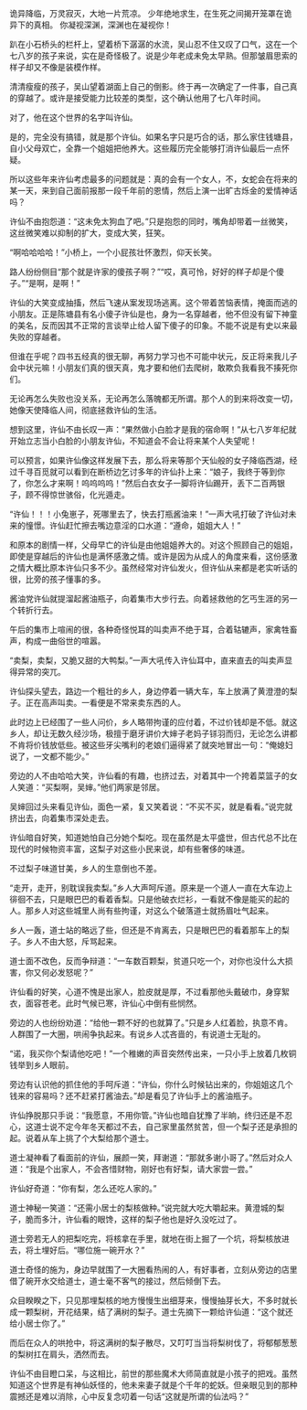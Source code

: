 诡异降临，万灵寂灭，大地一片荒凉。
少年绝地求生，在生死之间揭开笼罩在诡异下的真相。
你凝视深渊，深渊也在凝视你！

趴在小石桥头的栏杆上，望着桥下潺潺的水流，吴山忍不住又叹了口气，这在一个七八岁的孩子来说，实在是奇怪极了。说是少年老成未免太早熟。但那皱眉思索的样子却又不像是装模作样。

  清清瘦瘦的孩子，吴山望着湖面上自己的倒影。终于再一次确定了一件事，自己真的穿越了。或许是接受能力比较差的类型，这个确认他用了七八年时间。

  对了，他在这个世界的名字叫许仙。

  是的，完全没有搞错，就是那个许仙。如果名字只是巧合的话，那么家住钱塘县，自小父母双亡，全靠一个姐姐把他养大。这些履历完全能够打消许仙最后一点怀疑。

  所以这些年来许仙考虑最多的问题就是：真的会有一个女人，不，女蛇会在将来的某一天，来到自己面前报那一段千年前的恩情，然后上演一出旷古烁金的爱情神话吗？

  许仙不由抱怨道：“这未免太狗血了吧。”只是抱怨的同时，嘴角却带着一丝微笑，这丝微笑难以抑制的扩大，变成大笑，狂笑。

  “啊哈哈哈哈！”小桥上，一个小屁孩壮怀激烈，仰天长笑。

  路人纷纷侧目“那个就是许家的傻孩子啊？”“哎，真可怜，好好的样子却是个傻子。”“是啊，是啊！”

  许仙的大笑变成抽搐，然后飞速从案发现场逃离。这个带着苦恼表情，掩面而逃的小朋友。正是陈塘县有名小傻子许仙是也，身为一名穿越者，他不但没有留下神童的美名，反而因其不正常的言谈举止给人留下傻子的印象。不能不说是有史以来最失败的穿越者。

  但谁在乎呢？四书五经真的很无聊，再努力学习也不可能中状元，反正将来我儿子会中状元嘛！小朋友们真的很天真，鬼才要和他们去爬树，敢欺负我看我不揍死你们。

  无论再怎么失败也没关系，无论再怎么落魄都无所谓。那个人的到来将改变一切，她像天使降临人间，彻底拯救许仙的生活。

  想到这里，许仙不由长叹一声：“果然做小白脸才是我的宿命啊！”从七八岁年纪就开始立志当小白脸的小朋友许仙，不知道会不会让将来某个人失望呢！

  可以预言，如果许仙像这样发展下去，那么将来等那个天仙般的女子降临西湖，经过千寻百觅就可以看到在断桥边乞讨多年的许仙扑上来：“娘子，我终于等到你了，你怎么才来啊！呜呜呜呜！”然后白衣女子一脚将许仙踢开，丢下二百两银子，顾不得惊世骇俗，化光遁走。

  “许仙！！！小兔崽子，死哪里去了，快去打瓶酱油来！”一声大吼打破了许仙对未来的憧憬。许仙赶忙擦去嘴边意淫的口水道：“遵命，姐姐大人！”

  和原本的剧情一样，父母早亡的许仙是由他姐姐养大的。对这个照顾自己的姐姐，即使是穿越后的许仙也是满怀感激之情。或许是因为从成人的角度来看，这份感激之情大概比原本许仙只多不少。虽然经常对许仙发火，但许仙从来都是老实听话的很，比旁的孩子懂事的多。

  酱油党许仙就提溜起酱油瓶子，向着集市大步行去。向着拯救他的乞丐生涯的另一个转折行去。

  午后的集市上喧闹的很，各种奇怪悦耳的叫卖声不绝于耳，合着轱辘声，家禽牲畜声，构成一曲俗世的喧嚣。

  “卖梨，卖梨，又脆又甜的大鸭梨。”一声大吼传入许仙耳中，直来直去的叫卖声显得异常的突兀。

  许仙探头望去，路边一个粗壮的乡人，身边停着一辆大车，车上放满了黄澄澄的梨子。正在高声叫卖。一看便是不常来卖东西的人。

  此时边上已经围了一些人问价，乡人略带拘谨的应付着，不过价钱却是不低。就这乡人，却让无数久经沙场，极擅于磨牙讲价大婶子老妈子铩羽而归，无论怎么讲都不肯将价钱放低些。被这些牙尖嘴利的老娘们逼得紧了就突地冒出一句：“俺媳妇说了，一文都不能少。”

  旁边的人不由哈哈大笑，许仙看的有趣，也挤过去，对着其中一个挎着菜篮子的女人笑道：“买梨啊，吴婶。”他们两家是邻居。

  吴婶回过头来看见许仙，面色一紧，复又笑着说：“不买不买，就是看看。”说完就挤出去，向着集市深处走去。

  许仙暗自好笑，知道她怕自己分她个梨吃。现在虽然是太平盛世，但古代总不比在现代的时候物资丰富，这梨子对这些小民来说，却有些奢侈的味道。

  不过梨子味道甘美，乡人的生意倒也不差。

  “走开，走开，别耽误我卖梨。”乡人大声呵斥道。原来是一个道人一直在大车边上徘徊不去，只是眼巴巴的看着香梨。只是他破衣烂衫，一看就不像是能买的起的人。那乡人对这些城里人尚有些拘谨，对这么个破落道士就扬眉吐气起来。

  乡人一轰，道士站的略远了些，但还是不肯离去，只是眼巴巴的看着那车上的梨子。乡人不由大怒，斥骂起来。

  道士面不改色，反而争辩道：“一车数百颗梨，贫道只吃一个，对你也没什么大损害，你又何必发怒呢？”

  许仙看的好笑，心道不愧是出家人，脸皮就是厚，不过看那他头戴破巾，身穿絮衣，面容苍老。此时气候已寒，许仙心中倒有些悯然。

  旁边的人也纷纷劝道：“给他一颗不好的也就算了。”只是乡人红着脸，执意不肯。人群围了一大圈，哄闹争执起来。有说乡人忒吝啬的，有说道士无耻的。

  “诺，我买你个梨请他吃吧！”一个稚嫩的声音突然传出来，一只小手上放着几枚铜钱举到乡人眼前。

  旁边有认识他的抓住他的手呵斥道：“许仙，你什么时候钻出来的，你姐姐这几个钱来的容易吗？还不赶紧打酱油去。”却是看见了许仙手上的酱油瓶子。

  许仙挣脱那只手说：“我愿意，不用你管。”许仙也暗自犹豫了半晌，终归还是不忍心，这道士说不定今年冬天都过不去，自己家里虽然贫苦，但一个梨子还是承担的起。说着从车上挑了个大梨给那个道士。

  道士凝神看了看面前的许仙，展颜一笑，拜谢道：“那就多谢小哥了。”然后对众人道：“我是个出家人，不会吝惜财物，刚好也有好梨，请大家尝一尝。”

  许仙好奇道：“你有梨，怎么还吃人家的。”

  道士神秘一笑道：“还需小居士的梨核做种。”说完就大吃大嚼起来。黄澄城的梨子，脆而多汁，许仙看的眼馋，这样的梨子他也是好久没吃过了。

  道士旁若无人的把梨吃完，将核拿在手里，就地在街上掘了一个坑，将梨核放进去，将土埋好后。“哪位施一碗开水？”

  道士奇怪的施为，身边早就围了一大圈看热闹的人，有好事者，立刻从旁边的店里借了碗开水交给道士，道士毫不客气的接过，然后倾倒下去。

  众目睽睽之下，只见那埋梨核的地方慢慢生出细芽来，慢慢抽芽长大，不多时就长成一颗梨树，开花结果，结了满树的梨子。道士先摘下一颗给许仙道：“这个就还给小居士你了。”

  而后在众人的哄抢中，将这满树的梨子散尽，又叮叮当当将梨树伐了，将郁郁葱葱的梨树扛在肩头，洒然而去。

  许仙不由目瞪口呆，与这相比，前世的那些魔术大师简直就是小孩子的把戏。虽然知道这个世界是有神仙妖怪的，他未来妻子就是个千年的蛇妖。但亲眼见到的那种震撼还是难以消除，心中反复念叨着一句话“这就是所谓的仙法吗？”